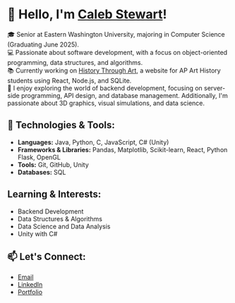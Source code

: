 # 👋 Hello, I'm [Caleb Stewart](https://caleb-stewart.github.io)!

🎓 Senior at Eastern Washington University, majoring in Computer Science (Graduating June 2025).  
💻 Passionate about software development, with a focus on object-oriented programming, data structures, and algorithms.  
📚 Currently working on [History Through Art](https://github.com/caleb-stewart/HistoryThroughArt.com), a website for AP Art History students using React, Node.js, and SQLite.  
🚀 I enjoy exploring the world of backend development, focusing on server-side programming, API design, and database management. Additionally, I'm passionate about 3D graphics, visual simulations, and data science.

## 🔧 Technologies & Tools:
- **Languages:** Java, Python, C, JavaScript, C# (Unity)
- **Frameworks & Libraries:** Pandas, Matplotlib, Scikit-learn, React, Python Flask, OpenGL
- **Tools:** Git, GitHub, Unity
- **Databases:** SQL

## Learning & Interests:
- Backend Development
- Data Structures & Algorithms
- Data Science and Data Analysis
- Unity with C#

## 📫 Let's Connect:
- [Email](calebstew32@hotmail.com)
- [LinkedIn](https://www.linkedin.com/in/caleb-stewart-281594274/)
- [Portfolio](https://caleb-stewart.github.io)
